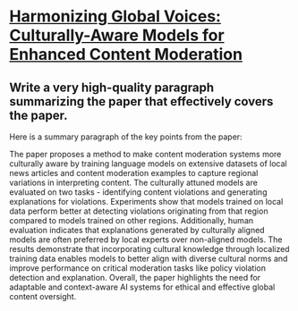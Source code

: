 # [Harmonizing Global Voices: Culturally-Aware Models for Enhanced Content   Moderation](https://arxiv.org/abs/2312.02401)

## Write a very high-quality paragraph summarizing the paper that effectively covers the paper.

 Here is a summary paragraph of the key points from the paper:

The paper proposes a method to make content moderation systems more culturally aware by training language models on extensive datasets of local news articles and content moderation examples to capture regional variations in interpreting content. The culturally attuned models are evaluated on two tasks - identifying content violations and generating explanations for violations. Experiments show that models trained on local data perform better at detecting violations originating from that region compared to models trained on other regions. Additionally, human evaluation indicates that explanations generated by culturally aligned models are often preferred by local experts over non-aligned models. The results demonstrate that incorporating cultural knowledge through localized training data enables models to better align with diverse cultural norms and improve performance on critical moderation tasks like policy violation detection and explanation. Overall, the paper highlights the need for adaptable and context-aware AI systems for ethical and effective global content oversight.
